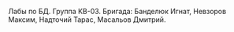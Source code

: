 Лабы по БД. Группа КВ-03. Бригада: Банделюк Игнат, Невзоров Максим, Надточий Тарас, Масальов Дмитрий. 